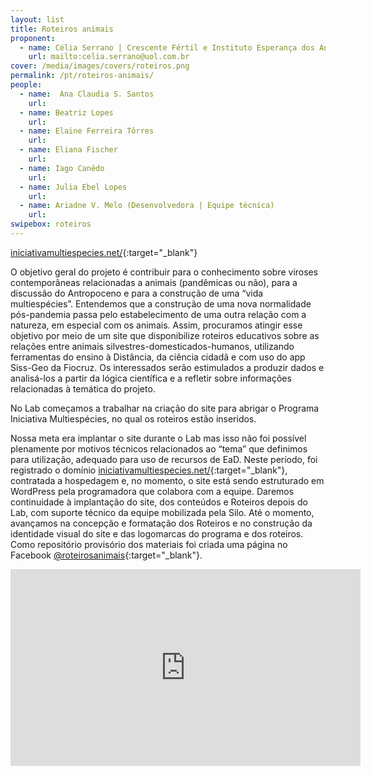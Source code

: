 ```yaml
---
layout: list
title: Roteiros animais
proponent:
  - name: Célia Serrano | Crescente Fértil e Instituto Esperança dos Anjos - Serrinha do Alambari, Resende, RJ
    url: mailto:celia.serrano@uol.com.br
cover: /media/images/covers/roteiros.png
permalink: /pt/roteiros-animais/
people:
  - name:  Ana Claudia S. Santos
    url: 
  - name: Beatriz Lopes
    url: 
  - name: Elaine Ferreira Tôrres 
    url: 
  - name: Eliana Fischer
    url: 
  - name: Iago Canêdo
    url: 
  - name: Julia Ebel Lopes
    url:
  - name: Ariadne V. Melo (Desenvolvedora | Equipe técnica)
    url: 
swipebox: roteiros
---
```


  
[iniciativamultiespecies.net/](https://iniciativamultiespecies.net/){:target="_blank"}

O objetivo geral do projeto é contribuir para o conhecimento sobre viroses contemporâneas relacionadas a animais (pandêmicas ou não), para a discussão do Antropoceno e para a construção de uma “vida multiespécies”.  Entendemos que a construção de uma nova normalidade pós-pandemia passa pelo estabelecimento de uma outra relação com a natureza, em especial com os animais. Assim, procuramos atingir esse objetivo por meio de um site que disponibilize roteiros educativos sobre as relações entre animais silvestres-domesticados-humanos, utilizando ferramentas do ensino à Distância, da ciência cidadã e com uso do app Siss-Geo da Fiocruz. Os interessados serão estimulados a produzir dados e analisá-los a partir da lógica científica e a refletir sobre informações relacionadas à temática do projeto. 
  
No Lab começamos a trabalhar na criação do site para abrigar o Programa Iniciativa Multiespécies, no qual os roteiros estão inseridos. 
  
Nossa meta era implantar o site durante o Lab mas isso não foi possível plenamente por motivos técnicos relacionados ao “tema” que definimos para utilização, adequado para uso de recursos de EaD. Neste período, foi registrado o domínio [iniciativamultiespecies.net/](https://iniciativamultiespecies.net/){:target="_blank"}, contratada a hospedagem e, no momento, o site está sendo estruturado em WordPress pela programadora que colabora com a equipe. Daremos continuidade à implantação do site,  dos conteúdos e Roteiros depois do Lab, com suporte técnico da equipe mobilizada pela Silo. Até o momento, avançamos na concepção e formatação dos Roteiros e no construção da identidade visual do site e das logomarcas do programa e dos roteiros. Como repositório provisório dos materiais foi criada uma página no Facebook [@roteirosanimais](https://www.facebook.com/roteirosanimais){:target="_blank"}.


<div class="video-wrapper video-wrapper-16x9">
<iframe width="560" height="315" src="https://www.youtube.com/embed/ftk0LMPuUfo" frameborder="0" allow="accelerometer; autoplay; encrypted-media; gyroscope; picture-in-picture" allowfullscreen></iframe></div>


